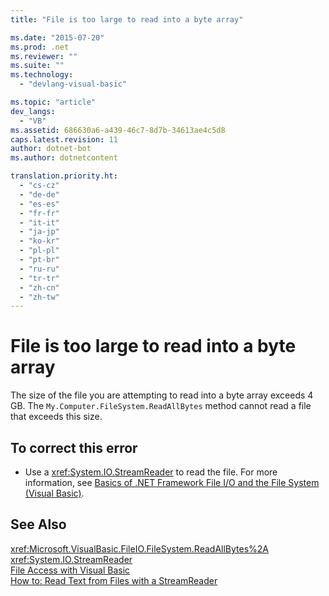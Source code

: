 ```yaml
---
title: "File is too large to read into a byte array"

ms.date: "2015-07-20"
ms.prod: .net
ms.reviewer: ""
ms.suite: ""
ms.technology: 
  - "devlang-visual-basic"

ms.topic: "article"
dev_langs: 
  - "VB"
ms.assetid: 686630a6-a439-46c7-8d7b-34613ae4c5d8
caps.latest.revision: 11
author: dotnet-bot
ms.author: dotnetcontent

translation.priority.ht: 
  - "cs-cz"
  - "de-de"
  - "es-es"
  - "fr-fr"
  - "it-it"
  - "ja-jp"
  - "ko-kr"
  - "pl-pl"
  - "pt-br"
  - "ru-ru"
  - "tr-tr"
  - "zh-cn"
  - "zh-tw"
---
```

# File is too large to read into a byte array
The size of the file you are attempting to read into a byte array exceeds 4 GB. The `My.Computer.FileSystem.ReadAllBytes` method cannot read a file that exceeds this size.  
  
## To correct this error  
  
-   Use a <xref:System.IO.StreamReader> to read the file. For more information, see [Basics of .NET Framework File I/O and the File System (Visual Basic)](../../../visual-basic/developing-apps/programming/drives-directories-files/basics-of-net-framework-file-io-and-the-file-system.md).  
  
## See Also  
 <xref:Microsoft.VisualBasic.FileIO.FileSystem.ReadAllBytes%2A>   
 <xref:System.IO.StreamReader>   
 [File Access with Visual Basic](../../../visual-basic/developing-apps/programming/drives-directories-files/file-access.md)   
 [How to: Read Text from Files with a StreamReader](../../../visual-basic/developing-apps/programming/drives-directories-files/how-to-read-text-from-files-with-a-streamreader.md)

